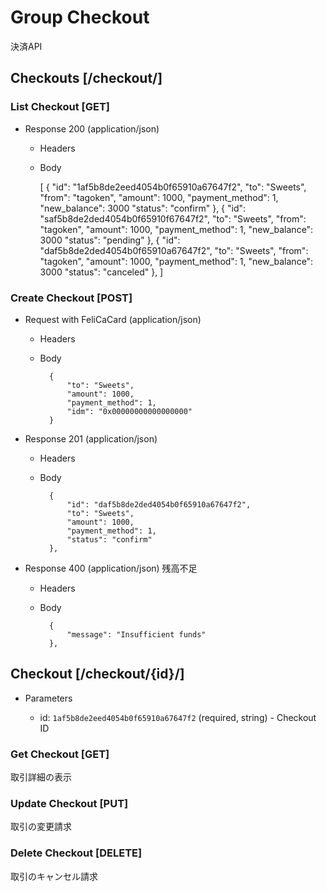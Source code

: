 # Group Checkout
決済API

## Checkouts [/checkout/]
### List Checkout [GET]
+ Response 200 (application/json)

    + Headers

    + Body

        [
            {
                "id": "1af5b8de2eed4054b0f65910a67647f2",
                "to": "Sweets",
                "from": "tagoken",
                "amount": 1000,
                "payment_method": 1,
                "new_balance": 3000
                "status": "confirm"
            },
            {
                "id": "saf5b8de2ded4054b0f65910f67647f2",
                "to": "Sweets",
                "from": "tagoken",
                "amount": 1000,
                "payment_method": 1,
                "new_balance": 3000
                "status": "pending"
            },
            {
                "id": "daf5b8de2ded4054b0f65910a67647f2",
                "to": "Sweets",
                "from": "tagoken",
                "amount": 1000,
                "payment_method": 1,
                "new_balance": 3000
                "status": "canceled"
            },
        ]

### Create Checkout [POST]
+ Request with FeliCaCard (application/json)

    + Headers

    + Body

            {
                "to": "Sweets",
                "amount": 1000,
                "payment_method": 1,
                "idm": "0x00000000000000000"
            }

+ Response 201 (application/json)

    + Headers

    + Body

            {
                "id": "daf5b8de2ded4054b0f65910a67647f2",
                "to": "Sweets",
                "amount": 1000,
                "payment_method": 1,
                "status": "confirm"
            },

+ Response 400 (application/json)
残高不足

    + Headers

    + Body

            {
                "message": "Insufficient funds"
            },

## Checkout [/checkout/{id}/]
+ Parameters

    + id: `1af5b8de2eed4054b0f65910a67647f2` (required, string) - Checkout ID

### Get Checkout [GET]
取引詳細の表示
### Update Checkout [PUT]
取引の変更請求
### Delete Checkout [DELETE]
取引のキャンセル請求

